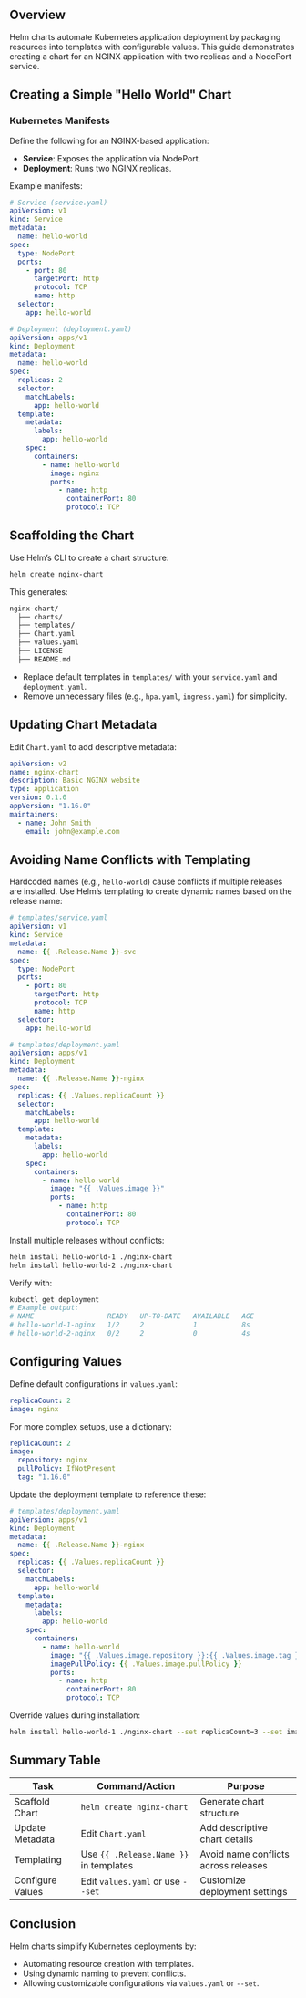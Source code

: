 
## Overview

Helm charts automate Kubernetes application deployment by packaging resources into templates with configurable values. This guide demonstrates creating a chart for an NGINX application with two replicas and a NodePort service.

## Creating a Simple "Hello World" Chart

### Kubernetes Manifests
Define the following for an NGINX-based application:
- **Service**: Exposes the application via NodePort.
- **Deployment**: Runs two NGINX replicas.

Example manifests:
```yaml
# Service (service.yaml)
apiVersion: v1
kind: Service
metadata:
  name: hello-world
spec:
  type: NodePort
  ports:
    - port: 80
      targetPort: http
      protocol: TCP
      name: http
  selector:
    app: hello-world
```
```yaml
# Deployment (deployment.yaml)
apiVersion: apps/v1
kind: Deployment
metadata:
  name: hello-world
spec:
  replicas: 2
  selector:
    matchLabels:
      app: hello-world
  template:
    metadata:
      labels:
        app: hello-world
    spec:
      containers:
        - name: hello-world
          image: nginx
          ports:
            - name: http
              containerPort: 80
              protocol: TCP
```

## Scaffolding the Chart

Use Helm’s CLI to create a chart structure:
```bash
helm create nginx-chart
```
This generates:
```bash
nginx-chart/
  ├── charts/
  ├── templates/
  ├── Chart.yaml
  ├── values.yaml
  ├── LICENSE
  ├── README.md
```
- Replace default templates in `templates/` with your `service.yaml` and `deployment.yaml`.
- Remove unnecessary files (e.g., `hpa.yaml`, `ingress.yaml`) for simplicity.

## Updating Chart Metadata

Edit `Chart.yaml` to add descriptive metadata:
```yaml
apiVersion: v2
name: nginx-chart
description: Basic NGINX website
type: application
version: 0.1.0
appVersion: "1.16.0"
maintainers:
  - name: John Smith
    email: john@example.com
```

## Avoiding Name Conflicts with Templating

Hardcoded names (e.g., `hello-world`) cause conflicts if multiple releases are installed. Use Helm’s templating to create dynamic names based on the release name:
```yaml
# templates/service.yaml
apiVersion: v1
kind: Service
metadata:
  name: {{ .Release.Name }}-svc
spec:
  type: NodePort
  ports:
    - port: 80
      targetPort: http
      protocol: TCP
      name: http
  selector:
    app: hello-world
```
```yaml
# templates/deployment.yaml
apiVersion: apps/v1
kind: Deployment
metadata:
  name: {{ .Release.Name }}-nginx
spec:
  replicas: {{ .Values.replicaCount }}
  selector:
    matchLabels:
      app: hello-world
  template:
    metadata:
      labels:
        app: hello-world
    spec:
      containers:
        - name: hello-world
          image: "{{ .Values.image }}"
          ports:
            - name: http
              containerPort: 80
              protocol: TCP
```

Install multiple releases without conflicts:
```bash
helm install hello-world-1 ./nginx-chart
helm install hello-world-2 ./nginx-chart
```
Verify with:
```bash
kubectl get deployment
# Example output:
# NAME                  READY   UP-TO-DATE   AVAILABLE   AGE
# hello-world-1-nginx   1/2     2            1           8s
# hello-world-2-nginx   0/2     2            0           4s
```

## Configuring Values

Define default configurations in `values.yaml`:
```yaml
replicaCount: 2
image: nginx
```
For more complex setups, use a dictionary:
```yaml
replicaCount: 2
image:
  repository: nginx
  pullPolicy: IfNotPresent
  tag: "1.16.0"
```

Update the deployment template to reference these:
```yaml
# templates/deployment.yaml
apiVersion: apps/v1
kind: Deployment
metadata:
  name: {{ .Release.Name }}-nginx
spec:
  replicas: {{ .Values.replicaCount }}
  selector:
    matchLabels:
      app: hello-world
  template:
    metadata:
      labels:
        app: hello-world
    spec:
      containers:
        - name: hello-world
          image: "{{ .Values.image.repository }}:{{ .Values.image.tag }}"
          imagePullPolicy: {{ .Values.image.pullPolicy }}
          ports:
            - name: http
              containerPort: 80
              protocol: TCP
```

Override values during installation:
```bash
helm install hello-world-1 ./nginx-chart --set replicaCount=3 --set image=nginx:1.18.0
```

## Summary Table

| Task                   | Command/Action                                   | Purpose                                      |
|------------------------|-------------------------------------------------|----------------------------------------------|
| Scaffold Chart         | `helm create nginx-chart`                       | Generate chart structure                     |
| Update Metadata        | Edit `Chart.yaml`                               | Add descriptive chart details                |
| Templating             | Use `{{ .Release.Name }}` in templates          | Avoid name conflicts across releases         |
| Configure Values       | Edit `values.yaml` or use `--set`               | Customize deployment settings                |

## Conclusion

Helm charts simplify Kubernetes deployments by:
- Automating resource creation with templates.
- Using dynamic naming to prevent conflicts.
- Allowing customizable configurations via `values.yaml` or `--set`.

